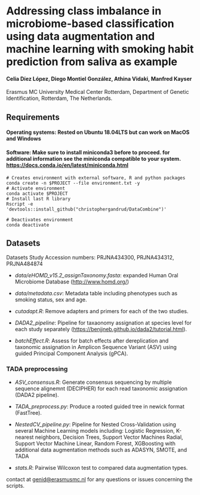 
# Addressing class imbalance in microbiome-based classification using data augmentation and machine learning with smoking habit prediction from saliva as example


#### Celia Díez López, Diego Montiel González, Athina Vidaki, Manfred Kayser
Erasmus MC University Medical Center Rotterdam, Department of Genetic Identification, Rotterdam, The Netherlands.


## Requirements

#### Operating systems: Rested on Ubuntu 18.04LTS but can work on MacOS and Windows
#### Software: Make sure to install miniconda3 before to proceed. for additional information see the miniconda compatible to your system. https://docs.conda.io/en/latest/miniconda.html

    
    # Creates environment with external software, R and python packages
    conda create -n $PROJECT --file environment.txt -y
    # Activate environment
    conda activate $PROJECT
    # Install last R library
    Rscript -e 'devtools::install_github("christophergandrud/DataCombine")'

    # Deactivates environment
    conda deactivate
    
## Datasets
    
Datasets Study Accession numbers: PRJNA434300, PRJNA434312, PRJNA484874


* *data/eHOMD_v15.2_assignTaxonomy.fasta*: expanded Human Oral Microbiome Database (http://www.homd.org/)

* *data/metadata.csv*: Metadata table including phenotypes such as smoking status, sex and age.

* *cutadapt.R*: Remove adapters and primers for each of the two studies.

* *DADA2_pipeline*: Pipeline for taxaonomy assignation at species level for each study separately (https://benjjneb.github.io/dada2/tutorial.html).

* *batchEffect.R*: Assess for batch effects after dereplication and taxonomic assignation in Amplicon Sequence Variant (ASV) using guided Principal Component Analysis (gPCA).

### TADA preprocessing

* *ASV_consensus.R*: Generate consensus sequencing by multiple sequence alignemnt (DECIPHER) for each read taxonomic assignation (DADA2 pipeline).

* *TADA_preprocess.py*: Produce a rooted guided tree in newick format (FastTree).

* *NestedCV_pipeline.py*: Pipeline for Nested Cross-Validation using several Machine Learning models including: 
Logistic Regression, K-nearest neighbors, Decision Trees, Support Vector Machines Radial, Support Vector Machine Linear, Random Forest, XGBoosting
with additional data augmentation methods such as ADASYN, SMOTE, and TADA

* *stats.R*: Pairwise Wilcoxon test to compared data augmentation types.


contact at genid@erasmusmc.nl for any questions or issues concerning the scripts.




